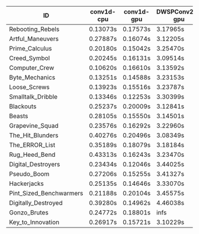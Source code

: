 |ID|conv1d-cpu|conv1d-gpu|DWSPConv2D-gpu|gemm-gpu|avg|
|-|-|-|-|-|-|
|Rebooting_Rebels|0.13073s|0.17573s|3.17965s|1.85407s|1.33505s|
|Artful_Maneuvers|0.27887s|0.16074s|3.12205s|1.82082s|1.34562s|
|Prime_Calculus|0.20180s|0.15042s|3.25470s|1.86413s|1.36777s|
|Creed_Symbol|0.20245s|0.16131s|3.09514s|2.01975s|1.36966s|
|Computer_Crew|0.10620s|0.16610s|3.13592s|2.08574s|1.37349s|
|Byte_Mechanics|0.13251s|0.14588s|3.23153s|1.99009s|1.37500s|
|Loose_Screws|0.13923s|0.15516s|3.23787s|1.97996s|1.37805s|
|Smalltalk_Dribble|0.13346s|0.12253s|3.30399s|1.96975s|1.38243s|
|Blackouts|0.25237s|0.20009s|3.12841s|2.02820s|1.40227s|
|Beasts|0.28105s|0.15550s|3.14501s|2.04436s|1.40648s|
|Grapevine_Squad|0.23576s|0.16292s|3.22960s|2.03501s|1.41582s|
|The_Hit_Blunders|0.40276s|0.20496s|3.08349s|2.06301s|1.43855s|
|The_ERROR_List|0.35189s|0.18079s|3.18184s|2.14392s|1.46461s|
|Rug_Heed_Bend|0.43313s|0.16243s|3.23470s|2.04681s|1.46927s|
|Digital_Destroyers|0.23434s|0.12046s|3.44025s|2.10286s|1.47448s|
|Pseudo_Boom|0.27206s|0.15255s|3.41327s|2.12351s|1.49035s|
|Hackerjacks|0.25135s|0.14646s|3.33070s|2.26147s|1.49749s|
|Pint_Sized_Benchwarmers|0.21188s|0.20104s|3.45575s|2.12212s|1.49770s|
|Digitally_Destroyed|0.39280s|0.14962s|4.46038s|2.61017s|1.90324s|
|Gonzo_Brutes|0.24772s|0.18801s|infs|2.05648s|infs|
|Key_to_Innovation|0.26917s|0.15721s|3.10229s|infs|infs|
